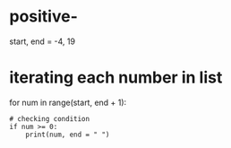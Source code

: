 # positive-
start, end = -4, 19
 
# iterating each number in list
for num in range(start, end + 1):
     
    # checking condition
    if num >= 0:
        print(num, end = " ")
